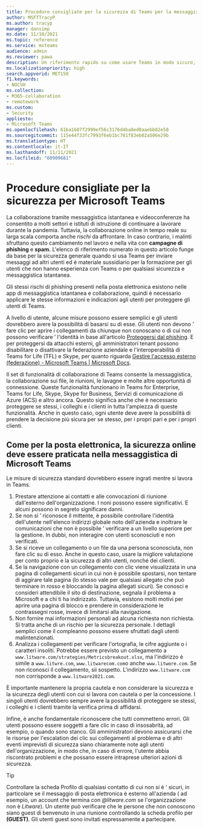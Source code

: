```yaml
---
title: Procedure consigliate per la sicurezza di Teams per la messaggistica più sicura
author: MSFTTracyP
ms.author: tracyp
manager: dansimp
ms.date: 11/10/2021
ms.topic: reference
ms.service: msteams
audience: admin
ms.reviewer: pawa
description: Un riferimento rapido su come usare Teams in modo sicuro, questo articolo funge da base per le procedure consigliate di sicurezza generali e suggerimenti per la formazione degli utenti sulla messaggistica sicura.
ms.localizationpriority: high
search.appverid: MET150
f1.keywords:
- NOCSH
ms.collection:
- M365-collaboration
- remotework
ms.custom:
- Security
appliesto:
- Microsoft Teams
ms.openlocfilehash: 61ba1607f2999ef56c3176d4ba8ed0aaebb82e50
ms.sourcegitcommit: 115e44f33fc7993f6eb1bc781f83eb02a506e29b
ms.translationtype: HT
ms.contentlocale: it-IT
ms.lasthandoff: 11/11/2021
ms.locfileid: "60909681"
---
```

# <a name="security-best-practices-for-microsoft-teams"></a>Procedure consigliate per la sicurezza per Microsoft Teams

La collaborazione tramite messaggistica istantanea e videoconferenze ha consentito a molti settori e istituti di istruzione di continuare a lavorare durante la pandemia. Tuttavia, la collaborazione online in tempo reale su larga scala comporta anche *rischi* da affrontare. In caso contrario, i malinti sfruttano questo cambiamento nel lavoro e nella vita con **campagne di phishing** e **spam.** L'elenco di riferimento numerato in questo articolo funge da base per la sicurezza generale quando si usa Teams per inviare messaggi ad altri utenti ed è materiale sussidiario per la formazione per gli utenti che non hanno esperienza con Teams o per qualsiasi sicurezza e messaggistica istantanea.

Gli stessi rischi di phishing presenti nella posta elettronica esistono nelle app di messaggistica istantanea e collaborazione, quindi è necessario applicare le stesse informazioni e indicazioni agli utenti per proteggere gli utenti di Teams.

A livello di utente, alcune misure possono essere semplici e gli utenti dovrebbero avere la possibilità di basarsi su di esse. Gli utenti non devono ’ fare clic per aprire i collegamenti da chiunque non conoscano o di cui non possono verificare ’ l'identità in base all'articolo [Proteggersi dal phishing](https://support.microsoft.com/en-us/windows/protect-yourself-from-phishing-0c7ea947-ba98-3bd9-7184-430e1f860a44). E per proteggersi da attacchi esterni, gli amministratori tenant possono disabilitare o disattivare la federazione aziendale e l'interoperabilità di Teams for Life (TFL) e Skype, per quanto riguarda [Gestire l'accesso esterno (federazione) - Microsoft Teams | Microsoft Docs](/microsoftteams/manage-external-access).

Il set di funzionalità di collaborazione di Teams consente la messaggistica, la collaborazione sui file, le riunioni, le lavagne e molte altre opportunità di connessione. Queste funzionalità funzionano in Teams for Enterprise, Teams for Life, Skype, Skype for Business, Servizi di comunicazione di Azure (ACS) e altro ancora. Questo significa anche che è necessario proteggere se stessi, i colleghi e i clienti in tutta l'ampiezza di queste funzionalità. Anche in questo caso, ogni utente deve avere la possibilità di prendere la decisione più sicura per se stesso, per i propri pari e per i propri clienti.

## <a name="just-as-with-email-online-safety-must-be-practiced-in-microsoft-teams-messaging"></a>Come per la posta elettronica, la sicurezza online deve essere praticata nella messaggistica di Microsoft Teams

Le misure di sicurezza standard dovrebbero essere ingrati mentre si lavora in Teams.

1. Prestare attenzione ai contatti e alle convocazioni di riunione dall'esterno dell'organizzazione. I noni possono essere significativi. E alcuni possono in segreto significare danni.
2. Se non si ’ riconosce il mittente, è possibile controllare l'identità dell'utente nell'elenco indirizzi globale noto dell'azienda e inoltrare le comunicazioni che non è possibile ’ verificare a un livello superiore per la gestione. In dubbi, non interagire con utenti sconosciuti e non verificati.
3. Se si riceve un collegamento o un file da una persona sconosciuta, non fare clic su di esso. Anche in questo caso, usare la migliore valutazione per conto proprio e la sicurezza di altri utenti, nonché dei clienti.
4. Se la navigazione con un collegamento con clic viene visualizzata in una pagina di collegamenti sicuri in cui non è possibile spostarsi, non tentare di aggirare tale pagina (lo stesso vale per qualsiasi allegato che può terminare in rosso e bloccando la pagina allegati sicuri). Se conosci e consideri attendibile il sito di destinazione, segnala il problema a Microsoft e a chi ti ha indirizzato. Tuttavia, esistono molti motivi per aprire una pagina di blocco e prendere in considerazione le contrassegni rosse, invece di limitarsi alla navigazione.
5. Non fornire mai informazioni personali ad alcuna richiesta non richiesta. Si tratta anche di un rischio per la sicurezza personale. I dettagli semplici come il compleanno possono essere sfruttati dagli utenti malintenzionati.
6. Analizza i collegamenti per verificare l'ortografia, le cifre aggiunte o i caratteri insoliti. Potrebbe essere previsto un collegamento a `www.litware.com/strategies/Metricsbreakout.xlsx`, ma l'indirizzo è simile a `www.litwre.com`, `www.litwarecom.com`o anche `www.litwαre.com`. Se non riconosci il collegamento, sii sospetto. L'indirizzo `www.litware.com` non corrisponde a `www.litware2021.com`.

È importante mantenere la propria cautela e non considerare la sicurezza e la sicurezza degli utenti con cui si lavora con cautela o per la concessione. I singoli utenti dovrebbero sempre avere la possibilità di proteggere se stessi, i colleghi e i clienti tramite la verifica prima di affidarsi.

Infine, è anche fondamentale riconoscere che tutti commetteno errori. Gli utenti possono essere soggetti a fare clic in caso di insosabrità, ad esempio, o quando sono stanco. Gli amministratori devono assicurarsi che le risorse per l'escalation dei clic sui collegamenti al problema e di altri eventi imprevisti di sicurezza siano chiaramente note agli utenti dell'organizzazione, in modo che, in caso di errore, l'utente abbia riscontrato problemi e che possano essere intraprese ulteriori azioni di sicurezza.

> [!TIP]
> Controllare la scheda Profilo di qualsiasi contatto di cui non si è ’ sicuri, in particolare se il messaggio di posta elettronica è esterno all'azienda ( ad esempio, un account che termina con *@litware.com* se l'organizzazione non è *Litware*). Un utente può verificare che le persone che non conoscono siano guest di benvenuto in una riunione controllando la scheda profilo per **(GUEST)**. Gli utenti guest sono invitati espressamente a partecipare.